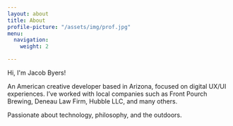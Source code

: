 ```yaml
---
layout: about
title: About
profile-picture: "/assets/img/prof.jpg"
menu:
  navigation:
    weight: 2

---
```

Hi, I'm Jacob Byers!

An American creative developer based in Arizona, focused on digital UX/UI experiences. I’ve worked with local companies such as Front Pourch Brewing, Deneau Law Firm, Hubble LLC, and many others.

Passionate about technology, philosophy, and the outdoors.